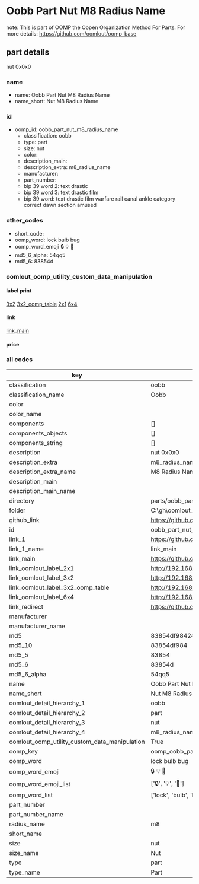 # Oobb Part Nut M8 Radius Name  

note: This is part of OOMP the Oopen Organization Method For Parts. For more details: https://github.com/oomlout/oomp_base

##  part details
  



nut 0x0x0



### name
* name: Oobb Part Nut M8 Radius Name
* name_short: Nut M8 Radius Name
### id
* oomp_id: oobb_part_nut_m8_radius_name
  * classification: oobb
  * type: part
  * size: nut
  * color: 
  * description_main: 
  * description_extra: m8_radius_name
  * manufacturer: 
  * part_number: 
  * bip 39 word 2: text drastic
  * bip 39 word 3: text drastic film
  * bip 39 word: text drastic film warfare rail canal ankle category correct dawn section amused

### other_codes
* short_code: 
* oomp_word: lock bulb bug
* oomp_word_emoji :lock: :bulb: :bug:
* md5_6_alpha: 54qq5
* md5_6: 83854d






### oomlout_oomp_utility_custom_data_manipulation
#### label print
[3x2](http://192.168.1.245:1112/?label=oomp%2054qq5)
[3x2_oomp_table](http://192.168.1.108:1112/?label=oomp%2054qq5)
[2x1](http://192.168.1.242:1112/?label=oomp%2054qq5)
[6x4](http://192.168.1.55:1112/?label=oomp%2054qq5)    

#### link

[link_main](https://github.com/oomlout/oomlout_oobb_version_4_generated_parts/tree/main/navigation_oomp/oobb/part/nut//m8_radius_name/part)                              

#### price







### all codes 
| key | value |  
| --- | --- |  
| classification | oobb |  
| classification_name | Oobb |  
| color |  |  
| color_name |  |  
| components | [] |  
| components_objects | [] |  
| components_string | [] |  
| description | nut 0x0x0 |  
| description_extra | m8_radius_name |  
| description_extra_name | M8 Radius Name |  
| description_main |  |  
| description_main_name |  |  
| directory | parts/oobb_part_nut_m8_radius_name |  
| folder | C:\gh\oomlout_oobb_version_4_generated_parts\parts\oobb_part_nut_m8_radius_name |  
| github_link | https://github.com/oomlout/oomlout_oomp_part_src/tree/main/parts/oobb_part_nut_m8_radius_name |  
| id | oobb_part_nut_m8_radius_name |  
| link_1 | https://github.com/oomlout/oomlout_oobb_version_4_generated_parts/tree/main/navigation_oomp/oobb/part/nut//m8_radius_name/part |  
| link_1_name | link_main |  
| link_main | https://github.com/oomlout/oomlout_oobb_version_4_generated_parts/tree/main/navigation_oomp/oobb/part/nut//m8_radius_name/part |  
| link_oomlout_label_2x1 | http://192.168.1.242:1112/?label=oomp%2054qq5 |  
| link_oomlout_label_3x2 | http://192.168.1.245:1112/?label=oomp%2054qq5 |  
| link_oomlout_label_3x2_oomp_table | http://192.168.1.108:1112/?label=oomp%2054qq5 |  
| link_oomlout_label_6x4 | http://192.168.1.55:1112/?label=oomp%2054qq5 |  
| link_redirect | https://github.com/oomlout/oomlout_oobb_version_4_generated_parts/tree/main/parts/hardware_nut_m8 |  
| manufacturer |  |  
| manufacturer_name |  |  
| md5 | 83854df98424212484587f70ac9096fd |  
| md5_10 | 83854df984 |  
| md5_5 | 83854 |  
| md5_6 | 83854d |  
| md5_6_alpha | 54qq5 |  
| name | Oobb Part Nut M8 Radius Name |  
| name_short | Nut M8 Radius Name |  
| oomlout_detail_hierarchy_1 | oobb |  
| oomlout_detail_hierarchy_2 | part |  
| oomlout_detail_hierarchy_3 | nut |  
| oomlout_detail_hierarchy_4 | m8_radius_name |  
| oomlout_oomp_utility_custom_data_manipulation | True |  
| oomp_key | oomp_oobb_part_nut_m8_radius_name |  
| oomp_word | lock bulb bug |  
| oomp_word_emoji | :lock: :bulb: :bug: |  
| oomp_word_emoji_list | [':lock:', ':bulb:', ':bug:'] |  
| oomp_word_list | ['lock', 'bulb', 'bug'] |  
| part_number |  |  
| part_number_name |  |  
| radius_name | m8 |  
| short_name |  |  
| size | nut |  
| size_name | Nut |  
| type | part |  
| type_name | Part |  
